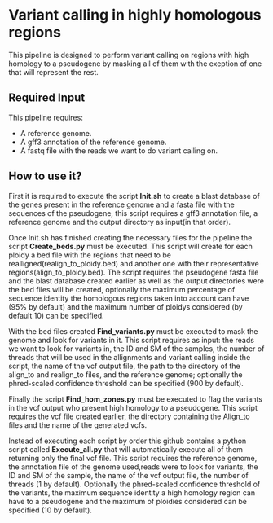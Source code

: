 # Variant calling in highly homologous regions
This pipeline is designed to perform variant calling on regions with high homology to a pseudogene by masking all of them with the exeption of one that will represent the rest.

## Required Input
This pipeline requires:
  - A reference genome.
  - A gff3 annotation of the reference genome.
  - A fastq file with the reads we want to do variant calling on.
  
## How to use it?
First it is required to execute the script **Init.sh** to create a blast database of the genes present in the reference genome and a fasta file with the sequences of the pseudogene, this script requires a gff3 annotation file, a reference genome and the output directory as input(in that order).

Once Init.sh has finished creating the necessary files for the pipeline the script **Create_beds.py** must be executed. This script will create for each ploidy a bed file with the regions that need to be realligned(realign_to_ploidy.bed) and another one with their representative regions(align_to_ploidy.bed). The script requires the pseudogene fasta file and the blast database created earlier as well as the output directories were the bed files will be created, optionally the maximum percentage of sequence identity the homologous regions taken into account can have (95% by default) and the maximum number of ploidys considered (by default 10) can be specified. 

With the bed files created **Find_variants.py** must be executed to mask the genome and look for variants in it. This script requires as input: the reads we want to look for variants in, the ID and SM of the samples, the number of threads that will be used in the allignments and variant calling inside the script, the name of the vcf output file, the path to the directory of the align_to and realign_to files, and the reference genome; optionally the phred-scaled confidence threshold can be specified (900 by default).

Finally the script **Find_hom_zones.py** must be executed to flag the variants in the vcf output who present high homology to a pseudogene. This script requires the vcf file created earlier, the directory containing the Align_to files and the name of the generated vcfs.

Instead of executing each script by order this github contains a python script called **Execute_all.py** that will automatically execute all of them returning only the final vcf file. This script requires the reference genome, the annotation file of the genome used,reads were to look for variants, the ID and SM of the sample, the name of the vcf output file, the number of threads (1 by default). Optionally the phred-scaled confidence threshold of the variants, the maximum sequence identity a high homology region can have to a pseudogene and the maximum of ploidies considered can be specified (10 by default).
